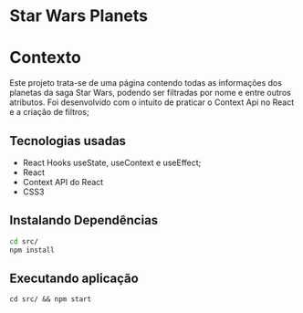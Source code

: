 # Star Wars Planets

# Contexto
Este projeto trata-se de uma página contendo todas as informações dos planetas da saga Star Wars, 
podendo ser filtradas por nome e entre outros atributos.
Foi desenvolvido com o intuito de praticar o Context Api no React e a criação de filtros;

## Tecnologias usadas 
- React Hooks useState, useContext e useEffect;
- React
- Context API do React
- CSS3

## Instalando Dependências

```bash
cd src/
npm install
``` 
## Executando aplicação

    cd src/ && npm start
  ```

